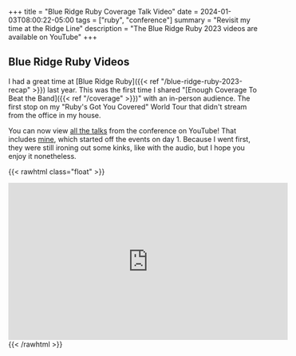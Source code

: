 +++
title = "Blue Ridge Ruby Coverage Talk Video"
date = 2024-01-03T08:00:22-05:00
tags = ["ruby", "conference"]
summary = "Revisit my time at the Ridge Line"
description = "The Blue Ridge Ruby 2023 videos are available on YouTube"
+++

## Blue Ridge Ruby Videos

I had a great time at [Blue Ridge Ruby]({{< ref "/blue-ridge-ruby-2023-recap" >}}) last year. This was the first time I shared "[Enough Coverage To Beat the Band]({{< ref "/coverage" >}})" with an in-person audience. The first stop on my "Ruby's Got You Covered" World Tour that didn't stream from the office in my house.

You can now view [all the talks](https://www.youtube.com/@BlueRidgeRuby/videos) from the conference on YouTube! That includes [mine](https://youtu.be/H4pBjWOMr_Y), which started off the events on day 1. Because I went first, they were still ironing out some kinks, like with the audio, but I hope you enjoy it nonetheless.

{{< rawhtml class="float" >}}
<iframe width="560" height="315" src="https://www.youtube.com/embed/H4pBjWOMr_Y?si=LuO1nsqTJRCMOOIk" title="YouTube video player" frameborder="0" allow="accelerometer; autoplay; clipboard-write; encrypted-media; gyroscope; picture-in-picture; web-share" allowfullscreen></iframe>
{{< /rawhtml >}}
